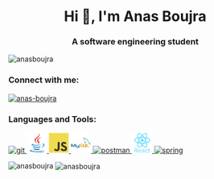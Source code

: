 <h1 align="center">Hi 👋, I'm Anas Boujra</h1>
<h3 align="center">A software engineering student</h3>

<p align="left"> <img src="https://komarev.com/ghpvc/?username=anasboujra&label=Profile%20views&color=7666c7&style=flat" alt="anasboujra" /> </p>

<h3 align="left">Connect with me:</h3>
<p align="left">
<a href="https://linkedin.com/in/anas-boujra" target="blank"><img align="center" src="https://raw.githubusercontent.com/rahuldkjain/github-profile-readme-generator/master/src/images/icons/Social/linked-in-alt.svg" alt="anas-boujra" height="30" width="40" /></a>
</p>

<h3 align="left">Languages and Tools:</h3>
<p align="left"> <a href="https://git-scm.com/" target="_blank" rel="noreferrer"> <img src="https://www.vectorlogo.zone/logos/git-scm/git-scm-icon.svg" alt="git" width="40" height="40"/> </a> <a href="https://www.java.com" target="_blank" rel="noreferrer"> <img src="https://raw.githubusercontent.com/devicons/devicon/master/icons/java/java-original.svg" alt="java" width="40" height="40"/> </a> <a href="https://developer.mozilla.org/en-US/docs/Web/JavaScript" target="_blank" rel="noreferrer"> <img src="https://raw.githubusercontent.com/devicons/devicon/master/icons/javascript/javascript-original.svg" alt="javascript" width="40" height="40"/> </a> <a href="https://www.mysql.com/" target="_blank" rel="noreferrer"> <img src="https://raw.githubusercontent.com/devicons/devicon/master/icons/mysql/mysql-original-wordmark.svg" alt="mysql" width="40" height="40"/> </a> <a href="https://postman.com" target="_blank" rel="noreferrer"> <img src="https://www.vectorlogo.zone/logos/getpostman/getpostman-icon.svg" alt="postman" width="40" height="40"/> </a> <a href="https://reactjs.org/" target="_blank" rel="noreferrer"> <img src="https://raw.githubusercontent.com/devicons/devicon/master/icons/react/react-original-wordmark.svg" alt="react" width="40" height="40"/> </a> <a href="https://spring.io/" target="_blank" rel="noreferrer"> <img src="https://www.vectorlogo.zone/logos/springio/springio-icon.svg" alt="spring" width="40" height="40"/> </a> </p>

<p><img align="left" src="https://github-readme-stats.vercel.app/api/top-langs?username=anasboujra&show_icons=true&theme=dark&title_color=9b9bff&hide_border=true&locale=en&layout=compact" alt="anasboujra" /></p>

<p>&nbsp;<img align="center" src="https://github-readme-stats.vercel.app/api?username=anasboujra&show_icons=true&theme=dark&title_color=9b73ff&hide_border=true&locale=en" alt="anasboujra" /></p>
